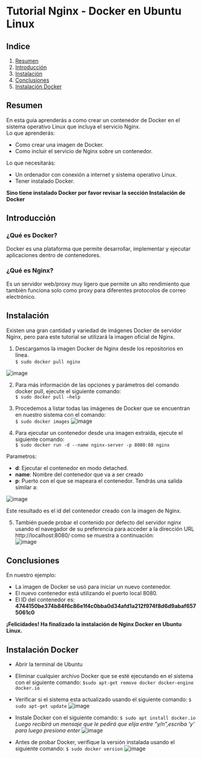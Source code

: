 # Tutorial Nginx - Docker en Ubuntu Linux

## **Indice**   
1. [Resumen](#id1)
2. [Introducción](#id2)
3. [Instalación](#id3)
4. [Conclusiones](#id4)
5. [Instalación Docker](#id5)


## Resumen <a name="id1"></a>
En esta guía aprenderás a como crear un contenedor de Docker en el sistema operativo Linux que incluya el servicio Nginx.\
Lo que aprenderás:
*	Como crear una imagen de Docker.
*	Como incluir el servicio de Nginx sobre un contenedor.

Lo que necesitarás: 
*	Un ordenador con conexión a internet y sistema operativo Linux.
*	Tener instalado Docker.

**Sino tiene instalado Docker por favor revisar la sección Instalación de Docker** 
## Introducción <a name="id2"></a>

### ¿Qué es Docker?
Docker es una plataforma que permite desarrollar, implementar y ejecutar aplicaciones dentro de contenedores.

### ¿Qué es Nginx?
Es un servidor web/proxy muy ligero que permite un alto rendimiento que también funciona solo como proxy para diferentes protocolos de correo electrónico.

## Instalación <a name="id3"></a>
Existen una gran cantidad y variedad de imágenes Docker de servidor Nginx, pero para este tutorial se utilizará la imagen oficial de Nginx.

1.	Descargamos la imagen Docker de Nginx desde los repositorios en línea.\
``` $ sudo docker pull nginx ```

![image](https://user-images.githubusercontent.com/73547550/192417454-3a9a05dd-3db8-4fe8-a3a3-78b8e998321d.png)

2.	Para más información de las opciones y parámetros del comando docker pull, ejecute el siguiente comando: \
``` $ sudo docker pull –help ```

3.	Procedemos a listar todas las imágenes de Docker que se encuentran en nuestro sistema con el comando: \
``` $ sudo docker images ```
![image](https://user-images.githubusercontent.com/73547550/192417521-406c0365-0ba6-40a2-b8d1-2b7c1a7334a9.png)

4.	Para ejecutar un contenedor desde una imagen extraída, ejecute el siguiente comando:\
``` $ sudo docker run -d --name nginx-server -p 8080:80 nginx ```

Parametros:
* **d**:  Ejecutar el contenedor en modo detached.
* **name**: Nombre del contenedor que va a ser creado
* **p**: Puerto con el que se mapeara el contenedor.
Tendrás una salida similar a:

![image](https://user-images.githubusercontent.com/73547550/192417626-09fa3ec9-6e75-40af-b24f-fceb258962e2.png)

Este resultado es el id del contenedor creado con la imagen de Nginx.

5.	También puede probar el contenido por defecto del servidor nginx usando el navegador de su preferencia para acceder a la dirección URL http://localhost:8080/ como se muestra a continuación:\
![image](https://user-images.githubusercontent.com/73547550/192417690-2ff3dfc5-1ae3-4619-8ecf-b44a0d7ee22c.png)

## Conclusiones <a name="id4"></a>
En nuestro ejemplo:

* La imagen de Docker se usó para iniciar un nuevo contenedor.
* El nuevo contenedor está utilizando el puerto local 8080.
* El ID del contenedor es: **4744150be374b84f6c86e1f4c0bba0d34afd1a212f974f8d6d9abaf6575061c0**


**¡Felicidades! Ha finalizado la instalación de Nginx Docker en Ubuntu Linux.**



## Instalación Docker<a name="id5"></a>
*	Abrir la terminal de Ubuntu 
* Eliminar cualquier archivo Docker que se esté ejecutando en el sistema con el siguiente comando:
``` $sudo apt-get remove docker docker-engine docker.io ```
*	Verificar si el sistema esta actualizado usando el siguiente comando:
``` $ sudo apt-get update ```
![image](https://user-images.githubusercontent.com/62962507/192428318-d2ddef9d-ec60-4344-8350-c8ec365a05bb.png)

* Instale Docker con el siguiente comando:
``` $ sudo apt install docker.io ```
*Luego recibirá un mensaje que le pedirá que elija entre “y/n”,escriba 'y' para luego presiona enter*
![image](https://user-images.githubusercontent.com/62962507/192428466-8eb04209-b322-4679-b04a-b0abaf9fdd59.png)

* Antes de probar Docker, verifique la versión instalada usando el siguiente comando:
``` $ sudo docker version ```
![image](https://user-images.githubusercontent.com/62962507/192428574-5c5a1bd9-261e-4a7b-b6ad-7069518be986.png)
